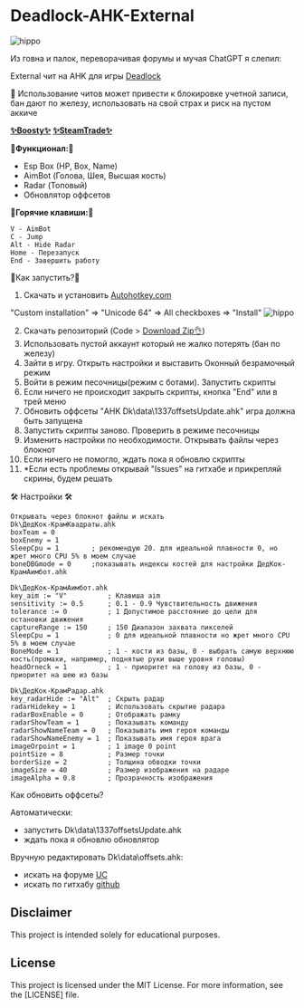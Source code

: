 # Deadlock-AHK-External

![hippo](https://i.imgur.com/YveKqnK.jpeg)

Из говна и палок, переворачивая форумы и мучая ChatGPT я слепил:

External чит на AHK для игры [Deadlock](https://store.steampowered.com/app/1422450/Deadlock/)

🙏 Использование читов может привести к блокировке учетной записи, бан дают по железу, использовать на свой страх и риск на пустом аккиче

[__✨Boosty✨__](https://boosty.to/kramar1337)
[__✨SteamTrade✨__](https://steamcommunity.com/tradeoffer/new/?partner=176456946&token=QbYR9jmE)

__🚀Функционал:🚀__

- Esp Box (HP, Box, Name)
- AimBot (Голова, Шея, Высшая кость)
- Radar (Топовый)
- Обновлятор оффсетов

:musical_keyboard:__Горячие клавиши:__:musical_keyboard:
```
V - AimBot
C - Jump
Alt - Hide Radar
Home - Перезапуск
End - Завершить работу
```

:memo:Как запустить?:memo:

1. Скачать и установить [Autohotkey.com](https://www.autohotkey.com/download/ahk-install.exe)

"Custom installation" => "Unicode 64" => All checkboxes => "Install"
![hippo](https://media.giphy.com/media/LerrohpjasApOHH9G1/giphy.gif)

2. Скачать репозиторий (Code > [Download Zip👌](https://github.com/Kramar1337/Deadlock-AHK-External/archive/main.zip))
3. Использовать пустой аккаунт который не жалко потерять (бан по железу)
4. Зайти в игру. Открыть настройки и выставить Оконный безрамочный режим
5. Войти в режим песочницы(режим с ботами). Запустить скрипты
6. Если ничего не происходит закрыть скрипты, кнопка "End" или в трей меню
7. Обновить оффсеты "AHK Dk\data\1337offsetsUpdate.ahk" игра должна быть запущена
8. Запустить скрипты заново. Проверить в режиме песочницы
9. Изменить настройки по необходимости. Открывать файлы через блокнот
10. Если ничего не помогло, ждать пока я обновлю скрипты
11. *Если есть проблемы открывай "Issues" на гитхабе и прикрепляй скрины, будем решать

🛠️ Настройки 🛠️ 
```
Открывать через блокнот файлы и искать
Dk\ДедКок-КрамКвадраты.ahk
boxTeam = 0
boxEnemy = 1
SleepCpu = 1 		; рекомендую 20. для идеальной плавности 0, но жрет много CPU 5% в моем случае
boneDBGmode = 0 	;показывать индексы костей для настройки ДедКок-КрамАимбот.ahk

Dk\ДедКок-КрамАимбот.ahk
key_aim := "V"  		; Клавиша aim
sensitivity := 0.5  	; 0.1 - 0.9	Чувствительность движения
tolerance := 0       	; 1 Допустимое расстояние до цели для остановки движения
captureRange := 150  	; 150 Диапазон захвата пикселей
SleepCpu = 1 			; 0 для идеальной плавности но жрет много CPU 5% в моем случае
BoneMode = 1 			; 1 - кости из базы, 0 - выбрать самую верхнюю кость(промахи, например, поднятые руки выше уровня головы)
headOrneck = 1 			; 1 - приоритет на голову из базы, 0 - приоритет на шею из базы

Dk\ДедКок-КрамРадар.ahk
key_radarHide := "Alt" 	; Скрыть радар
radarHidekey = 1 		; Использовать скрытие радара
radarBoxEnable = 0 		; Отображать рамку
radarShowTeam = 1 		; Показывать команду
radarShowNameTeam = 0	; Показывать имя героя команды
radarShowNameEnemy = 1	; Показывать имя героя врага
imageOrpoint = 1 		; 1 image 0 point
pointSize = 8 			; Размер точки
borderSize = 2 			; Толщина обводки точки
imageSize = 40 			; Размер изображения на радаре
imageAlpha = 0.8		; Прозрачность изображения
```
Как обновить оффсеты?

Автоматически:
- запустить Dk\data\1337offsetsUpdate.ahk
- ждать пока я обновлю обновлятор

Вручную редактировать Dk\data\offsets.ahk:
- искать на форуме [UC](https://www.unknowncheats.me/forum/deadlock/639185-deadlock-reversal-structs-offsets.html)
- искать по гитхабу [github](https://github.com/Loara228/deadlock-esp/blob/master/deadlock/Offsets.cs)


## Disclaimer 
This project is intended solely for educational purposes. 

## License

This project is licensed under the MIT License. For more information, see the [LICENSE] file.
